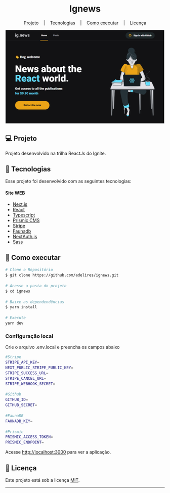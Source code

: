 <h1 align="center">Ignews</h1>

<p align="center">
   <a href="#computer-projeto"> Projeto</a>
   &nbsp;&nbsp;&nbsp;|&nbsp;&nbsp;&nbsp;
   <a href="#test_tube-tecnologias">Tecnologias</a>
   &nbsp;&nbsp;&nbsp;|&nbsp;&nbsp;&nbsp;
  <a href="#rocket-executando">Como executar</a>
  &nbsp;&nbsp;&nbsp;|&nbsp;&nbsp;&nbsp;
  <a href="#memo-licença">Licença</a>
</p>

<p align="center">
    <img alt="" src="./.github/ignews.png"/>
</p>

## :computer: Projeto

<p>
Projeto desenvolvido na trilha ReactJs do Ignite.
</p>

## :test_tube: Tecnologias

Esse projeto foi desenvolvido com as seguintes tecnologias:

#### Site WEB

- [Next.js](https://nextjs.org/)
- [React](https://reactjs.org/)
- [Typescript](https://www.typescriptlang.org/)
- [Prismic CMS](https://prismic.io/lp/headless-content-management-system-brand)
- [Stripe](https://stripe.com/br)
- [Faunadb](https://fauna.com/)
- [NextAuth.js](https://next-auth.js.org/)
- [Sass](https://sass-lang.com/)

## :rocket: Como executar

```bash
# Clone o Repositório
$ git clone https://github.com/adelires/ignews.git

# Acesse a pasta do projeto
$ cd ignews

# Baixe as dependendências
$ yarn install

# Execute
yarn dev

```

### Configuração local

Crie o arquivo .env.local e preencha os campos abaixo

```bash
#Stripe
STRIPE_API_KEY=
NEXT_PUBLIC_STRIPE_PUBLIC_KEY=
STRIPE_SUCCESS_URL=
STRIPE_CANCEL_URL=
STRIPE_WEBHOOK_SECRET=

#Github
GITHUB_ID=
GITHUB_SECRET=

#FaunaDB
FAUNADB_KEY=

#Prismic
PRISMIC_ACCESS_TOKEN=
PRISMIC_ENDPOINT=

```

Acesse <http://localhost:3000> para ver a aplicação.

## :memo: Licença

Este projeto está sob a licença [MIT](./LICENSE).

---
